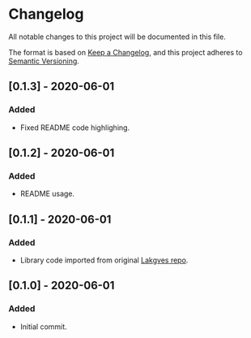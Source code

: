 # Changelog
All notable changes to this project will be documented in this file.

The format is based on [Keep a Changelog](https://keepachangelog.com/en/1.0.0/),
and this project adheres to [Semantic Versioning](https://semver.org/spec/v2.0.0.html).

## [0.1.3] - 2020-06-01
### Added
- Fixed README code highlighing.

## [0.1.2] - 2020-06-01
### Added
- README usage.

## [0.1.1] - 2020-06-01
### Added
- Library code imported from original [Lakgves repo](https://github.com/timgabets/lakgves).

## [0.1.0] - 2020-06-01
### Added
- Initial commit.
